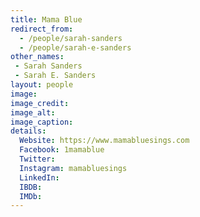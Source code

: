 ```yaml
---
title: Mama Blue
redirect_from:
  - /people/sarah-sanders
  - /people/sarah-e-sanders
other_names: 
 - Sarah Sanders
 - Sarah E. Sanders
layout: people
image: 
image_credit: 
image_alt: 
image_caption: 
details:
  Website: https://www.mamabluesings.com
  Facebook: 1mamablue
  Twitter: 
  Instagram: mamabluesings
  LinkedIn: 
  IBDB: 
  IMDb: 
---
```

